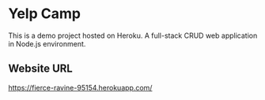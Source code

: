 # Yelp Camp

This is a demo project hosted on Heroku. A full-stack CRUD web application in Node.js environment.

## Website URL

https://fierce-ravine-95154.herokuapp.com/

